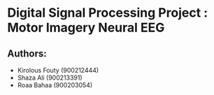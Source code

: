 # Digital Signal Processing Project : Motor Imagery Neural EEG

## Authors:
- Kirolous Fouty (900212444)
- Shaza Ali (900213391)
- Roaa Bahaa (900203054)
